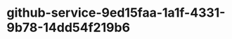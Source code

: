 github-service-9ed15faa-1a1f-4331-9b78-14dd54f219b6
===================================================
